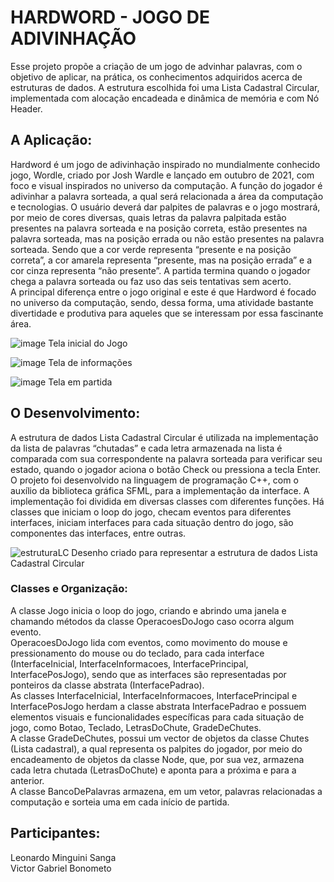 # HARDWORD - JOGO DE ADIVINHAÇÃO

Esse projeto propõe a criação de um jogo de advinhar palavras, com o objetivo de aplicar, na prática, os conhecimentos adquiridos acerca de estruturas de dados. A estrutura escolhida foi uma Lista Cadastral Circular, implementada com alocação encadeada e dinâmica de memória e com Nó Header.

## A Aplicação:

Hardword é um jogo de adivinhação inspirado no mundialmente conhecido jogo, Wordle, criado por Josh Wardle e lançado em outubro de 2021, com foco e visual inspirados no universo da computação. A função do jogador é adivinhar a palavra sorteada, a qual será relacionada a área da computação e tecnologias. O usuário deverá dar palpites de palavras e o jogo mostrará, por meio de cores diversas, quais letras da palavra palpitada estão presentes na palavra sorteada e na posição correta, estão presentes na palavra sorteada, mas na posição errada ou não estão presentes na palavra sorteada. Sendo que a cor verde representa “presente e na posição correta”, a cor amarela representa “presente, mas na posição errada” e a cor cinza representa “não presente”. A partida termina quando o jogador chega a palavra sorteada ou faz uso das seis tentativas sem acerto.
<br/>
A principal diferença entre o jogo original e este é que Hardword é focado no universo da computação, sendo, dessa forma, uma atividade bastante divertidade e produtiva para aqueles que se interessam por essa fascinante área.


![image](https://user-images.githubusercontent.com/100099053/213937924-a7abad8f-2a19-44fd-8b00-3c8b83459769.png)
Tela inicial do Jogo

![image](https://user-images.githubusercontent.com/100099053/213938062-209bae52-5356-4971-b324-5ff4eb641f38.png)
Tela de informações

![image](https://user-images.githubusercontent.com/100099053/213938182-8a70879f-af3b-4737-8927-548630fd5847.png)
Tela em partida


## O Desenvolvimento:

A estrutura de dados Lista Cadastral Circular é utilizada na implementação da lista de palavras “chutadas” e cada letra armazenada na lista é comparada com sua correspondente na palavra sorteada para verificar seu estado, quando o jogador aciona o botão Check ou pressiona a tecla Enter.
<br/>
O projeto foi desenvolvido na linguagem de programação C++, com o auxílio da biblioteca gráfica SFML, para a implementação da interface. A implementação foi dividida em diversas classes com diferentes funções. Há classes que iniciam o loop do jogo, checam eventos para diferentes interfaces, iniciam interfaces para cada situação dentro do jogo, são componentes das interfaces, entre outras.


![estruturaLC](https://user-images.githubusercontent.com/100099053/214032700-ca177873-1676-432f-90cd-83d5f4766e8a.png)
Desenho criado para representar a estrutura de dados Lista Cadastral Circular

### Classes e Organização:
A classe Jogo inicia o loop do jogo, criando e abrindo uma janela e chamando métodos da classe OperacoesDoJogo caso ocorra algum evento.
<br/>OperacoesDoJogo lida com eventos, como movimento do mouse e pressionamento do mouse ou do teclado, para cada interface (InterfaceInicial, InterfaceInformacoes, InterfacePrincipal, InterfacePosJogo), sendo que as interfaces são representadas por ponteiros da classe abstrata (InterfacePadrao).
<br/>As classes InterfaceInicial, InterfaceInformacoes, InterfacePrincipal e InterfacePosJogo herdam a classe abstrata InterfacePadrao e possuem elementos visuais e funcionalidades específicas para cada situação de jogo, como Botao, Teclado, LetrasDoChute, GradeDeChutes.
<br/>A classe GradeDeChutes, possui um vector de objetos da classe Chutes (Lista cadastral), a qual representa os palpites do jogador, por meio do
encadeamento de objetos da classe Node, que, por sua vez, armazena cada letra chutada (LetrasDoChute) e aponta para a próxima e para a anterior.
<br/>A classe BancoDePalavras armazena, em um vetor, palavras relacionadas a computação e sorteia uma em cada início de partida.

## Participantes:
Leonardo Minguini Sanga
<br/>Victor Gabriel Bonometo

